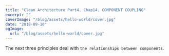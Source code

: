 ```yaml
---
title: "Clean Architecture Part4. Chap14. COMPONENT COUPLING"
excerpt: ""
coverImage: "/blog/assets/hello-world/cover.jpg"
date: "2018-09-10"
ogImage:
  url: "/blog/assets/hello-world/cover.jpg"
---
```


The next three principles deal with `the relationships between components`. 

